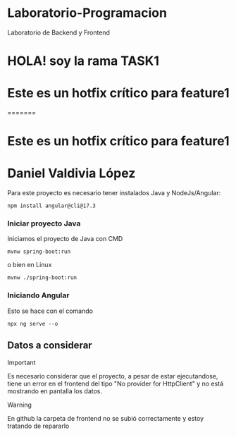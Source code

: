 # Laboratorio-Programacion
Laboratorio de Backend y Frontend


# HOLA! soy la rama TASK1

# Este es un hotfix crítico para feature1
=======
# Este es un hotfix crítico para feature1

# Daniel Valdivia López

Para este proyecto es necesario tener instalados Java y NodeJs/Angular:
```
npm install angular@cli@17.3
```

### Iniciar proyecto Java

Iniciamos el proyecto de Java con CMD

```
mvnw spring-boot:run
```

o bien en Linux

```
mvnw ./spring-boot:run
```
### Iniciando Angular
Esto se hace con el comando

```
npx ng serve --o
```


## Datos a considerar

> [!IMPORTANT]
> Es necesario considerar que el proyecto, a pesar de estar ejecutandose, tiene un error en el frontend del tipo "No provider for HttpClient" y no está mostrando en pantalla los datos.

> [!WARNING]
> En github la carpeta de frontend no se subió correctamente y estoy tratando de repararlo
